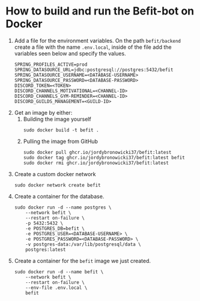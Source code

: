# How to build and run the Befit-bot on Docker

1. Add a file for the environment variables. On the path `befit/backend` create a file with the name `.env.local`, inside of the file add the variables seen below and specify the values.
   ```shell
   SPRING_PROFILES_ACTIVE=prod
   SPRING_DATASOURCE_URL=jdbc:postgresql://postgres:5432/befit
   SPRING_DATASOURCE_USERNAME=<DATABASE-USERNAME>
   SPRING_DATASOURCE_PASSWORD=<DATABASE-PASSWORD>
   DISCORD_TOKEN=<TOKEN>
   DISCORD_CHANNELS_MOTIVATIONAL=<CHANNEL-ID>
   DISCORD_CHANNELS_GYM-REMINDER=<CHANNEL-ID>
   DISCORD_GUILDS_MANAGEMENT=<GUILD-ID>
   ```
2. Get an image by either:
   1. Building the image yourself
      ```shell
      sudo docker build -t befit .
      ```
   2. Pulling the image from GitHub
      ```shell
      sudo docker pull ghcr.io/jordybronowicki37/befit:latest
      sudo docker tag ghcr.io/jordybronowicki37/befit:latest befit
      sudo docker rmi ghcr.io/jordybronowicki37/befit:latest
      ```
3. Create a custom docker network
   ```shell
   sudo docker network create befit
   ```
4. Create a container for the database.
   ```shell
   sudo docker run -d --name postgres \
       --network befit \
       --restart on-failure \
       -p 5432:5432 \
       -e POSTGRES_DB=befit \
       -e POSTGRES_USER=<DATABASE-USERNAME> \
       -e POSTGRES_PASSWORD=<DATABASE-PASSWORD> \
       -v postgres-data:/var/lib/postgresql/data \
       postgres:latest
   ```
5. Create a container for the `befit` image we just created.
   ```shell
   sudo docker run -d --name befit \
       --network befit \
       --restart on-failure \
       --env-file .env.local \
       befit
   ```
